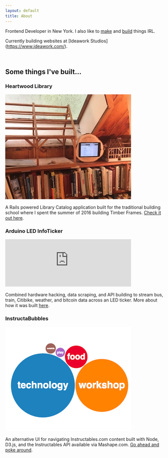 ```yaml
---
layout: default
title: About
---
```


Frontend Developer in New York. I also like to [make](http://www.instructables.com/member/adamwatters/) and [build](https://www.instagram.com/adam.watters/) things IRL.

Currently building websites at [Ideawork Studios] (https://www.ideawork.com/).

<br>

## Some things I've built...

### Heartwood Library

<img class="project-img" src="/public/img/heartwood-library.jpg">
<p>A Rails powered Library Catalog application built for the traditional building school where I spent the summer of 2016 building Timber Frames. <a href="https://heartwoodlibrary.herokuapp.com/">Check it out here</a>.</p>

### Arduino LED InfoTicker

<div style="max-width: 400px;">
  <iframe width="100%" src="https://www.youtube.com/embed/fEjILtj-1cw" frameborder="0" allowfullscreen></iframe>
</div>
<p>Combined hardware hacking, data scraping, and API building to stream bus, train, Citibike, weather, and bitcoin data across an LED ticker. More about how it was built <a href="http://www.instructables.com/id/Web-Controlled-LED-Info-Ticker/">here</a>.</p>

### InstructaBubbles
<img class="project-img" src="/public/img/instructabubbles.png">
<p>An alternative UI for navigating Instructables.com content built with Node, D3.js, and the Instructables API available via Mashape.com. <a href="https://instructabubbles.herokuapp.com/">Go ahead and poke around</a>.</p>

